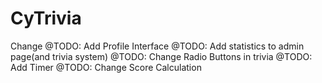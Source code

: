 # CyTrivia
Change
@TODO: Add Profile Interface
@TODO: Add statistics to admin page(and trivia system)
@TODO: Change Radio Buttons in trivia
@TODO: Add Timer
@TODO: Change Score Calculation
